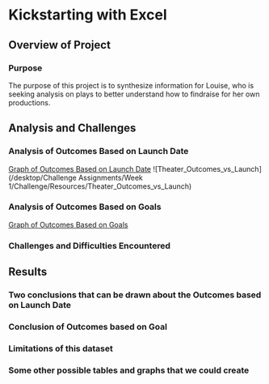 # Kickstarting with Excel

## Overview of Project

### Purpose
The purpose of this project is to synthesize information for Louise, who is seeking analysis on plays to better understand how to findraise for her own productions. 

## Analysis and Challenges

### Analysis of Outcomes Based on Launch Date
[Graph of Outcomes Based on Launch Date](https://github.com/tarajarell/kickstarter-analysis/blob/master/Theater_Outcomes_vs_Launch.png)
![Theater_Outcomes_vs_Launch](/desktop/Challenge Assignments/Week 1/Challenge/Resources/Theater_Outcomes_vs_Launch)

### Analysis of Outcomes Based on Goals
[Graph of Outcomes Based on Goals](https://github.com/tarajarell/kickstarter-analysis/blob/master/Outcomes_vs_Goals.png)

### Challenges and Difficulties Encountered

## Results

### Two conclusions that can be drawn about the Outcomes based on Launch Date

### Conclusion of Outcomes based on Goal

### Limitations of this dataset

### Some other possible tables and graphs that we could create
